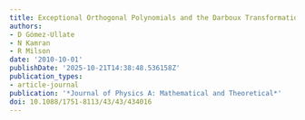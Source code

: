 ```yaml
---
title: Exceptional Orthogonal Polynomials and the Darboux Transformation
authors:
- D Gómez-Ullate
- N Kamran
- R Milson
date: '2010-10-01'
publishDate: '2025-10-21T14:38:48.536158Z'
publication_types:
- article-journal
publication: '*Journal of Physics A: Mathematical and Theoretical*'
doi: 10.1088/1751-8113/43/43/434016
---
```


